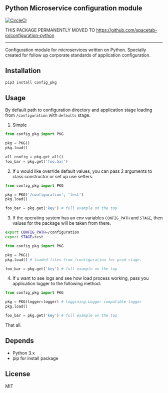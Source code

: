 Python Microservice configuration module
-------------------------------------

[![CircleCI](https://circleci.com/gh/microparts/configuration-python/tree/master.svg?style=svg)](https://circleci.com/gh/microparts/configuration-python/tree/master)


THIS PACKAGE PERMANENTLY MOVED TO https://github.com/spacetab-io/configuration-python
___________________

Configuration module for microservices written on Python. Specially created
for follow up corporate standards of application configuration.

## Installation

```bash
pip3 install config_pkg
```

## Usage

By default path to configuration directory and application stage
loading from `/configuration` with `defaults` stage.

1) Simple
```python
from config_pkg import PKG

pkg = PKG()
pkg.load()

all_config = pkg.get_all()
foo_bar = pkg.get('foo.bar')
```

2) If u would like override default values, you can pass 2 arguments to
class constructor or set up use setters.

```python
from config_pkg import PKG

pkg = PKG('/configuration', 'test')
pkg.load()

foo_bar = pkg.get('key') # full example on the top
```

3) If the operating system has an env variables `CONFIG_PATH` and `STAGE`,
then values for the package will be taken from there.

```bash
export CONFIG_PATH=/configuration
export STAGE=test
```

```python
from config_pkg import PKG

pkg = PKG()
pkg.load() # loaded files from /configuration for prod stage.

foo_bar = pkg.get('key') # full example on the top
```

4) If u want to see logs and see how load process working,
pass you application logger to the following method:

```python
from config_pkg import PKG

pkg = PKG(logger=logger) # loggining.Logger compatible logger
pkg.load() 

foo_bar = pkg.get('key') # full example on the top
```

That all.

## Depends

* Python 3.x
* pip for install package

## License

MIT
